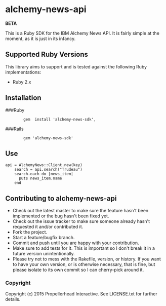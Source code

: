# alchemy-news-api

**BETA**

This is a Ruby SDK for the IBM Alchemy News API.  It is fairly simple at the moment, as it is just in its infancy.

## Supported Ruby Versions
This library aims to support and is tested against the following Ruby implementations:

* Ruby 2.x

## Installation

###Ruby
```    
		gem  install 'alchemy-news-sdk', 
```


###Rails
```    
		gem 'alchemy-news-sdk'
```


## Use
```
api = AlchemyNews::Client.new(key)
    search = api.search("Trudeau")
    search.each do |news_item|
      puts news_item.name
    end
```
## Contributing to alchemy-news-api
 
* Check out the latest master to make sure the feature hasn't been implemented or the bug hasn't been fixed yet.
* Check out the issue tracker to make sure someone already hasn't requested it and/or contributed it.
* Fork the project.
* Start a feature/bugfix branch.
* Commit and push until you are happy with your contribution.
* Make sure to add tests for it. This is important so I don't break it in a future version unintentionally.
* Please try not to mess with the Rakefile, version, or history. If you want to have your own version, or is otherwise necessary, that is fine, but please isolate to its own commit so I can cherry-pick around it.

### Copyright

Copyright (c) 2015 Propellerhead Interactive. See LICENSE.txt for
further details.

